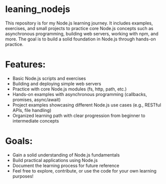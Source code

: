 # leaning_nodejs

This repository is for my Node.js learning journey. It includes examples, exercises, and small projects to practice core Node.js concepts such as asynchronous programming, building web servers, working with npm, and more. The goal is to build a solid foundation in Node.js through hands-on practice.


# Features:

- Basic Node.js scripts and exercises
- Building and deploying simple web servers
- Practice with core Node.js modules (fs, http, path, etc.)
- Hands-on examples with asynchronous programming (callbacks, promises, async/await)
- Project examples showcasing different Node.js use cases (e.g., RESTful APIs, file handling)
- Organized learning path with clear progression from beginner to intermediate concepts


# Goals:

- Gain a solid understanding of Node.js fundamentals
- Build practical applications using Node.js
- Document the learning process for future reference
- Feel free to explore, contribute, or use the code for your own learning purposes!

